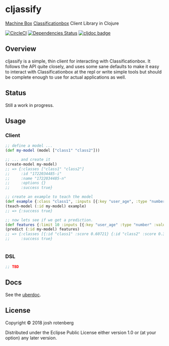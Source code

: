 # cljassify

[Machine Box][0] [Classificationbox][1] Client Library in Clojure

[![CircleCI](https://circleci.com/gh/joshrotenberg/cljassify.svg?style=svg)](https://circleci.com/gh/joshrotenberg/cljassify) [![Dependencies Status](https://versions.deps.co/joshrotenberg/cljassify/status.png)](https://versions.deps.co/joshrotenberg/cljassify) [![cljdoc badge](https://cljdoc.org/badge/joshrotenberg/cljassify)](https://cljdoc.org/d/joshrotenberg/cljassifyCURRENT)

## Overview

cljassify is a simple, thin client for interacting with Classificationbox. It
follows the API quite closely, and uses some sane defaults to make it easy to
interact with Classificationbox at the repl or write simple tools but should be
complete enough to use for actual applications as well. 

## Status

Still a work in progress.

## Usage

### Client
```clojure
;; define a model ...
(def my-model (model ["class1" "class2"]))

;; ... and create it
(create-model my-model)
;; => {:classes ["class1" "class2"]
;;     :id "1722034485-i"
;;     :name "1722034485-n"
;;     :options {}
;;     :success true}

;; create an example to teach the model
(def example {:class "class1", :inputs [{:key "user_age", :type "number", :value "32"}]})
(teach-model (:id my-model) example)
;; => {:success true}

;; now lets see if we get a prediction.
(def features {:limit 10 :inputs [{:key "user_age" :type "number" :value "32"}]})
(predict (:id my-model) features)
;; => {:classes [{:id "class1" :score 0.60721} {:id "class2" :score 0.39279}]
;;     :success true}
 
```

### DSL
```clojure
;; TBD
```

## Docs

See the [uberdoc](docs/uberdoc.html).

## License

Copyright © 2018 josh rotenberg

Distributed under the Eclipse Public License either version 1.0 or (at
your option) any later version.

[0]: https://machinebox.io/
[1]: https://machinebox.io/docs/classificationbox
[2]: https://machinebox.io/login?return_url=%2Faccount
